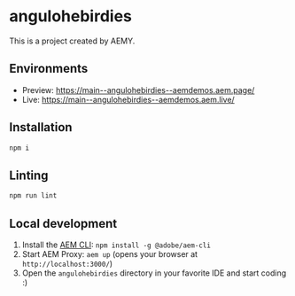 # angulohebirdies

This is a project created by AEMY.

## Environments

- Preview: https://main--angulohebirdies--aemdemos.aem.page/
- Live: https://main--angulohebirdies--aemdemos.aem.live/

## Installation

```sh
npm i
```

## Linting

```sh
npm run lint
```

## Local development

1. Install the [AEM CLI](https://github.com/adobe/helix-cli): `npm install -g @adobe/aem-cli`
1. Start AEM Proxy: `aem up` (opens your browser at `http://localhost:3000/`)
1. Open the `angulohebirdies` directory in your favorite IDE and start coding :)